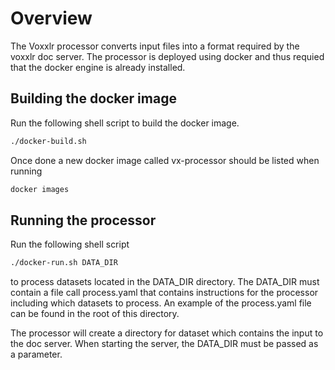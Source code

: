 # Overview
The Voxxlr processor converts input files into a format required by the voxxlr doc server. The processor is deployed
using docker and thus requied that the docker engine is already installed. 

## Building the docker image

Run the following shell script to build the docker image.

```sh
./docker-build.sh
```

Once done a new docker image called vx-processor should be listed when running 

```sh
docker images
```

## Running the processor

Run the following shell script 

```sh
./docker-run.sh DATA_DIR
```

to process datasets located in the DATA_DIR directory. The DATA_DIR must contain a file call process.yaml that
contains instructions for the processor including which datasets to process. An example of the process.yaml file can be found in 
the root of this directory. 

The processor will create a directory for dataset which contains the input to the doc server. When starting the server, the DATA_DIR must
be passed as a parameter. 


